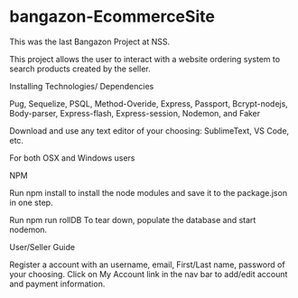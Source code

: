 # bangazon-EcommerceSite

This was the last Bangazon Project at NSS. 

This project allows the user to interact with a website ordering system to search products created by the seller.

Installing Technologies/ Dependencies

Pug, Sequelize, PSQL, Method-Overide, Express, Passport, Bcrypt-nodejs, Body-parser, Express-flash, Express-session, Nodemon, and Faker

Download and use any text editor of your choosing: SublimeText, VS Code, etc.

For both OSX and Windows users

NPM

Run npm install to install the node modules and save it to the package.json in one step.

Run npm run rollDB To tear down, populate the database and start nodemon.

User/Seller Guide

Register a account with an username, email, First/Last name, password of your choosing.
Click on My Account link in the nav bar to add/edit account and payment information.
